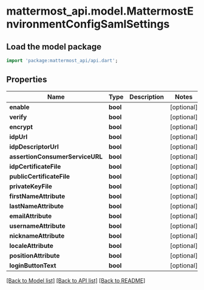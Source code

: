 # mattermost_api.model.MattermostEnvironmentConfigSamlSettings

## Load the model package
```dart
import 'package:mattermost_api/api.dart';
```

## Properties
Name | Type | Description | Notes
------------ | ------------- | ------------- | -------------
**enable** | **bool** |  | [optional] 
**verify** | **bool** |  | [optional] 
**encrypt** | **bool** |  | [optional] 
**idpUrl** | **bool** |  | [optional] 
**idpDescriptorUrl** | **bool** |  | [optional] 
**assertionConsumerServiceURL** | **bool** |  | [optional] 
**idpCertificateFile** | **bool** |  | [optional] 
**publicCertificateFile** | **bool** |  | [optional] 
**privateKeyFile** | **bool** |  | [optional] 
**firstNameAttribute** | **bool** |  | [optional] 
**lastNameAttribute** | **bool** |  | [optional] 
**emailAttribute** | **bool** |  | [optional] 
**usernameAttribute** | **bool** |  | [optional] 
**nicknameAttribute** | **bool** |  | [optional] 
**localeAttribute** | **bool** |  | [optional] 
**positionAttribute** | **bool** |  | [optional] 
**loginButtonText** | **bool** |  | [optional] 

[[Back to Model list]](../README.md#documentation-for-models) [[Back to API list]](../README.md#documentation-for-api-endpoints) [[Back to README]](../README.md)


